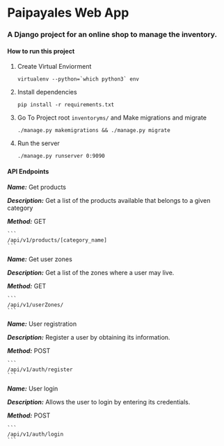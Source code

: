 # Paipayales Web App
### A Django project for an online shop to manage the inventory.

#### How to run this project

1. Create Virtual Enviorment
	```
	virtualenv --python=`which python3` env
	```

2. Install dependencies
	```
	pip install -r requirements.txt
	```

3. Go To Project root `inventoryms/` and  Make migrations and migrate
	```
	./manage.py makemigrations && ./manage.py migrate
	```

4. Run the server
	```
	./manage.py runserver 0:9090
	```


#### API Endpoints

***Name:*** Get products

***Description:*** Get a list of the products available that belongs to a given category

***Method:*** GET

	```
	/api/v1/products/[category_name]
	```


***Name:*** Get user zones

***Description:*** Get a list of the zones where a user may live.

***Method:*** GET

	```
	/api/v1/userZones/
	```


***Name:*** User registration

***Description:*** Register a user by obtaining its information.

***Method:*** POST

	```
	/api/v1/auth/register
	```


***Name:*** User login

***Description:*** Allows the user to login by entering its credentials.

***Method:*** POST

	```
	/api/v1/auth/login
	```
